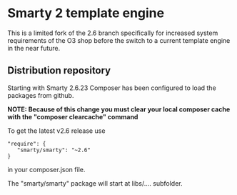# Smarty 2 template engine

This is a limited fork of the 2.6 branch specifically for increased system requirements of the O3 shop before the switch to a current template engine in the near future.

## Distribution repository
Starting with Smarty 2.6.23 Composer has been configured to load the packages from github.
 
**NOTE: Because of this change you must clear your local composer cache with the "composer clearcache" command**

To get the latest v2.6 release use

	"require": {
	   "smarty/smarty": "~2.6"
	}

in your composer.json file.
 
The "smarty/smarty" package will start at libs/....   subfolder.


